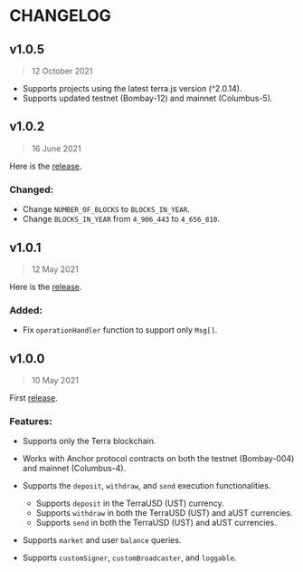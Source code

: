 # CHANGELOG
## v1.0.5
> 12 October 2021
- Supports projects using the latest terra.js version (^2.0.14).
- Supports updated testnet (Bombay-12) and mainnet (Columbus-5).

## v1.0.2
> 16 June 2021
  
  Here is the [release](https://github.com/Anchor-Protocol/anchor-earn/commit/938bd896a5212cbc2023755eee9262e659828858).
### Changed:
- Change `NUMBER_OF_BLOCKS` to `BLOCKS_IN_YEAR`.
- Change `BLOCKS_IN_YEAR` from `4_906_443` to `4_656_810`.
 
## v1.0.1
> 12 May 2021
  
  Here is the [release](https://github.com/Anchor-Protocol/anchor-earn/commit/ff6a7a71d682876f8a8792135ebde1a2876736e9).
### Added:
 - Fix `operationHandler` function to support only `Msg[]`.
  
 
## v1.0.0
> 10 May 2021
  
  First [release](https://github.com/Anchor-Protocol/anchor-earn/commit/f30c8a580e23d07669c9b876078112e7c34ec5c1).
### Features:
 - Supports only the Terra blockchain.   
 - Works with Anchor protocol contracts on both the testnet (Bombay-004) and mainnet (Columbus-4).
 - Supports the `deposit`, `withdraw`, and `send` execution functionalities.
    - Supports `deposit` in the TerraUSD (UST) currency.
    - Supports `withdraw` in both the TerraUSD (UST) and aUST currencies.
    - Supports `send` in both the TerraUSD (UST) and aUST currencies.
    
 - Supports `market` and user `balance` queries.
 - Supports `customSigner`, `customBroadcaster`, and `loggable`.

